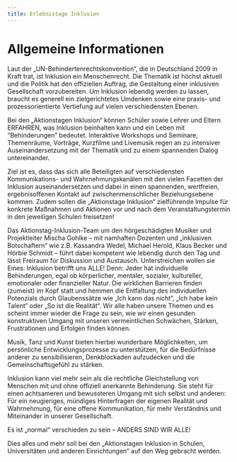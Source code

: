 ```yaml
---
title: Erlebnistage Inklusion
---
```



# Allgemeine Informationen

Laut der „UN-Behindertenrechtskonvention“, die in Deutschland  2009 in Kraft trat, ist Inklusion ein Menschenrecht. Die Thematik ist  höchst aktuell und die Politik hat den offiziellen Auftrag, die  Gestaltung einer inklusiven Gesellschaft vorzubereiten. Um Inklusion  lebendig werden zu lassen, braucht es generell ein zielgerichtetes  Umdenken sowie eine praxis- und prozessorientierte Vertiefung auf  vielen verschiedensten Ebenen.

Bei den „Aktionstagen Inklusion“ können Schüler sowie Lehrer und  Eltern ERFAHREN, was Inklusion beinhalten kann und ein Leben mit  “Behinderungen” bedeutet. Interaktive Workshops und Seminare,  Themenräume, Vorträge, Kurzfilme und Livemusik regen an zu intensiver  Auseinandersetzung mit der Thematik und zu einem spannenden Dialog  untereinander.

Ziel ist es, dass das sich alle Beteiligten auf verschiedensten  Kommunikations- und Wahrnehmungskanälen mit den vielen Facetten der  Inklusion auseinandersetzen und dabei in einen spannenden, wertfreien,  ergebnisoffenen Kontakt auf zwischenmenschlicher Beziehungsebene kommen. Zudem sollen die „Aktionstage Inklusion“ zielführende Impulse für  konkrete Maßnahmen und Aktionen vor und nach dem Veranstaltungstermin in den jeweiligen Schulen freisetzen!

Das Aktionstag-Inklusion-Team um den hörgeschädigten Musiker und  Projektleiter Mischa Gohlke – mit namhaften Dozenten und „inklusiven  Botschaftern“ wie z.B. Kassandra Wedel, Michael Herold, Klaus Becker und Hörbie Schmidt – führt dabei kompetent wie lebendig durch den Tag und  lässt Freiraum für Diskussion und Austausch. Unterstreichen wollen sie  Eines: Inklusion betrifft uns ALLE! Denn: Jeder hat individuelle  Behinderungen, egal ob körperlicher, mentaler, sozialer, kultureller,  emotionaler oder finanzieller Natur. Die wirklichen Barrieren finden  (zumeist) im Kopf statt und hemmen die Entfaltung des individuellen  Potenzials durch Glaubenssätze wie „Ich kann das nicht“, „Ich habe kein  Talent“ oder „So ist die Realität“. Wir alle haben unsere Themen und es  scheint immer wieder die Frage zu sein, wie wir einen gesunden  konstruktiven Umgang mit unseren vermeintlichen Schwächen, Stärken,  Frustrationen und Erfolgen finden können.

Musik, Tanz und Kunst bieten hierbei wunderbare Möglichkeiten, um  persönliche Entwicklungsprozesse zu unterstützen, für die Bedürfnisse  anderer zu sensibilisieren, Denkblockaden aufzudecken und die  Gemeinschaftsgefühl zu stärken.

Inklusion kann viel mehr sein als die rechtliche Gleichstellung von  Menschen mit und ohne offiziell anerkannte Behinderung. Sie steht für  einen achtsameren und bewussteren Umgang mit sich selbst und anderen:  Für ein neugieriges, mündiges Hinterfragen der eigenen Realität und  Wahrnehmung, für eine offene Kommunikation, für mehr Verständnis und  Miteinander in unserer Gesellschaft.

Es ist „normal“ verschieden zu sein – ANDERS SIND WIR ALLE!

Dies alles und mehr soll bei den „Aktionstagen Inklusion in Schulen,  Universitäten und anderen Einrichtungen“ auf den Weg gebracht werden.
